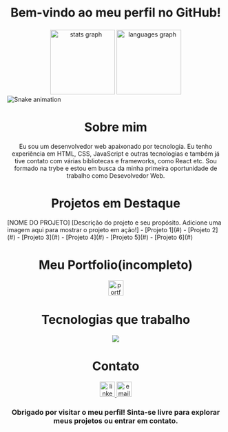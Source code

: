 <html>
<h1 align="center">Bem-vindo ao meu perfil no GitHub!</h1>

###
  
<div align="center">
  <img src="https://github-readme-stats.vercel.app/api?hide_title=false&hide_rank=false&show_icons=true&include_all_commits=true&count_private=true&disable_animations=false&theme=dracula&locale=en&hide_border=false&username=nayrgst" height="150" alt="stats graph"/>
  <img src="https://github-readme-stats.vercel.app/api/top-langs?locale=en&hide_title=false&layout=compact&card_width=320&langs_count=5&theme=dracula&hide_border=false&username=nayrgst" height="150" alt="languages graph"  />
</div>
  
  
<img src="https://raw.githubusercontent.com/maurodesouza/maurodesouza/output/snake.svg" alt="Snake animation" />
  
###
  
<h1 align='center'>Sobre mim</h1>
<p align='center'>Eu sou um desenvolvedor web apaixonado por tecnologia. Eu tenho experiência em HTML, CSS, JavaScript e outras tecnologias e também já tive contato com várias bibliotecas e frameworks, como React etc. Sou formado na trybe e estou em busca da minha primeira oportunidade de trabalho como Desevolvedor Web.</p>

###
  
  <h1 align='center'>Projetos em Destaque</h1>
[NOME DO PROJETO]
[Descrição do projeto e seu propósito. Adicione uma imagem aqui para mostrar o projeto em ação!]
- [Projeto 1](#)
- [Projeto 2](#)
- [Projeto 3](#)
- [Projeto 4](#)
- [Projeto 5](#)
- [Projeto 6](#)

###
###
  <h1 align='center'> Meu Portfolio(incompleto) </h1>
   <div align='center'>
<a href="https://portfolio-nayr.vercel.app/" target="_blank">
  <img src="https://img.shields.io/static/v1?message=Portfolio&logo=portfolio&label=&color=e53170&logoColor=white&labelColor=&style=for-the-badge" height="35" alt="portfolio logo"  />
<a/>
</div>

###
###
  
  <h1 align='center'>Tecnologias que trabalho</h1>
<p align="center">
  <a href="https://skillicons.dev">
    <img src="https://skillicons.dev/icons?i=linux,bash,vscode,git,html,css,styledcomponents,js,ts,react,redux,mongodb,mysql,docker,nodejs,jest,express,heroku&dark=light&perline=9" />
  </a>
</p>
  
###  
###
  
  <h1 align='center'>Contato</h1>
<div align="center" display="flex">
 <a href="https://www.linkedin.com/in/nayrgst/" target="_blank">
  <img src="https://img.shields.io/static/v1?message=LinkedIn&logo=linkedin&label=&color=0077B5&logoColor=white&labelColor=&style=for-the-badge" height="35" alt="linkedin logo"  />
<a/>
   
 <a href="https://www.linkedin.com/in/nayrgst/" target="_blank">
  <img src="https://img.shields.io/static/v1?message=email&logo=email&label=&color=b50000&logoColor=white&labelColor=&style=for-the-badge" height="35" alt="email logo"  />
<a/>
</div>



   <h3 align='center'>Obrigado por visitar o meu perfil! Sinta-se livre para explorar meus projetos ou entrar em contato.</h3>
   



###

<br clear="both">

</html>
